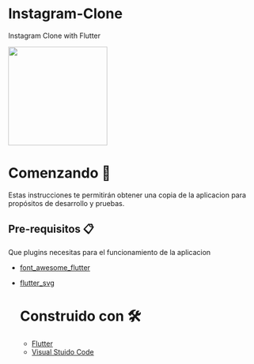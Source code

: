 # Instagram-Clone
Instagram Clone with Flutter


<p>
    <img src="https://res.cloudinary.com/dzgd10ssq/image/upload/v1600031915/Apps/lobdecpcwdzsrxl1vkx4.gif" width="200"/ > 
</p>

# Comenzando 🚀

Estas instrucciones te permitirán obtener una copia de la aplicacion para propósitos de desarrollo y pruebas.


## Pre-requisitos 📋

Que plugins necesitas para el funcionamiento de la aplicacion
- [font_awesome_flutter](https://pub.dev/packages/font_awesome_flutter "font_awesome_flutter")
- [flutter_svg](https://pub.dev/packages/flutter_svg#-installing-tab- "flutter_svg")

  
  # Construido con 🛠️
  - [Flutter](https://flutter.dev/ "flutter")
  - [Visual Stuido Code](https://code.visualstudio.com/ "Visual Stuido Code")

